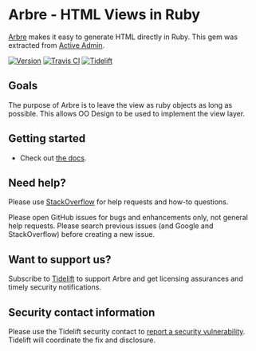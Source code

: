 # Arbre - HTML Views in Ruby

[Arbre][docs] makes it easy to generate HTML directly in Ruby. This gem was extracted from [Active Admin](https://github.com/activeadmin/active_admin).

[![Version         ][rubygems_badge]][rubygems]
[![Travis CI       ][travis_badge]][travis]
[![Tidelift        ][tidelift_badge]][tidelift]

## Goals

The purpose of Arbre is to leave the view as ruby objects as long
as possible. This allows OO Design to be used to implement the view layer.

## Getting started

* Check out [the docs][docs].

## Need help?

Please use [StackOverflow][stackoverflow] for help requests and how-to questions.

Please open GitHub issues for bugs and enhancements only, not general help requests.
Please search previous issues (and Google and StackOverflow) before creating a new issue.

## Want to support us?

Subscribe to [Tidelift][tidelift] to support Arbre and get licensing assurances and timely security notifications.

## Security contact information

Please use the Tidelift security contact to [report a security vulnerability][Tidelift security contact].
Tidelift will coordinate the fix and disclosure.

[rubygems_badge]: http://img.shields.io/gem/v/arbre.svg
[rubygems]: https://rubygems.org/gems/arbre
[travis_badge]: http://img.shields.io/travis/activeadmin/arbre/master.svg
[travis]: https://travis-ci.org/activeadmin/arbre
[tidelift_badge]: https://tidelift.com/badges/github/activeadmin/arbre
[tidelift]: https://tidelift.com/subscription/pkg/rubygems-arbre?utm_source=rubygems-arbre&utm_medium=referral&utm_campaign=readme

[docs]: https://activeadmin.github.io/arbre/
[stackoverflow]: http://stackoverflow.com/questions/tagged/arbre
[Tidelift security contact]: https://tidelift.com/security
